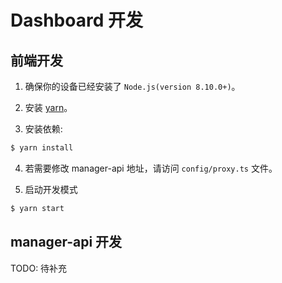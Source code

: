 # Dashboard 开发

## 前端开发

1. 确保你的设备已经安装了 `Node.js(version 8.10.0+)`。

2. 安装 [yarn](https://yarnpkg.com/)。

3. 安装依赖:

```sh
$ yarn install
```

4. 若需要修改 manager-api 地址，请访问 `config/proxy.ts` 文件。

5. 启动开发模式

```sh
$ yarn start
```

## manager-api 开发

TODO: 待补充
